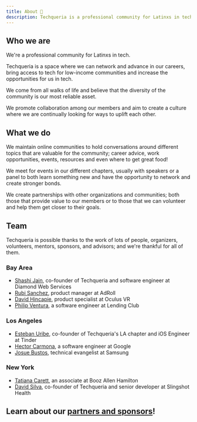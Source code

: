 ```yaml
---
title: About 🌮️
description: Techqueria is a professional community for Latinxs in tech.
---
```


## Who we are

We're a professional community for Latinxs in tech.

Techqueria is a space where we can network and advance in our careers, bring access to tech for low-income communities and increase the opportunities for us in tech.

We come from all walks of life and believe that the diversity of the community is our most reliable asset.

We promote collaboration among our members and aim to create a culture where we are continually looking for ways to uplift each other.

## What we do

We maintain online communities to hold conversations around different topics that are valuable for the community; career advice, work opportunities, events, resources and even where to get great food!

We meet for events in our different chapters, usually with speakers or a panel to both learn something new and have the opportunity to network and create stronger bonds.

We create partnerships with other organizations and communities; both those that provide value to our members or to those that we can volunteer and help them get closer to their goals.

## Team

Techqueria is possible thanks to the work of lots of people, organizers, volunteers, mentors, sponsors, and advisors; and we're thankful for all of them.

### Bay Area

* [Shashi Jain](https://www.linkedin.com/in/quahada), co-founder of Techqueria and software engineer at Diamond Web Services
* [Rubi Sanchez](https://www.linkedin.com/in/rubisanchez/), product manager at AdRoll
* [David Hincapie](https://www.linkedin.com/in/davidohincapie/), product specialist at Oculus VR
* [Philip Ventura](https://www.linkedin.com/in/fvntr/), a software engineer at Lending Club

### Los Angeles

* [Esteban Uribe](https://www.linkedin.com/in/estebanuribe/), co-founder of Techqueria's LA chapter and iOS Engineer at Tinder
* [Hector Carmona](https://www.linkedin.com/in/hectoroddincarmona/), a software engineer at Google
* [Josue Bustos](https://www.linkedin.com/in/josuebustos), technical evangelist at Samsung

### New York

* [Tatiana Carett](https://www.linkedin.com/in/tatianacarett/), an associate at Booz Allen Hamilton
* [David Silva](https://linkedin.com/in/dvidsilva), co-founder of Techqueria and senior developer at Slingshot Health

## Learn about our [partners and sponsors](/sponsors/)!
